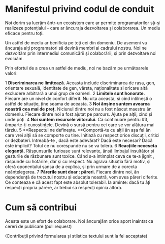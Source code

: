 Manifestul privind codul de conduit
===================================

Noi dorim sa lucrặm ântr-un ecosistem care ar permite programatorilor sặ-ṣi realizeze potenṭialul - care ar âncuraja dezvoltarea ṣi colaborarea. Un mediu eficace pentru toți.

Un astfel de mediu ar benificia pe toți cei din domeniu. De asemeni va âncuraja alți programatori să devină membri ai cadrului nostru. Noi ne dezvoltăm prin intermediul comunicării ṣi colaborării, ṣi prin dezvoltare noi evoluăm.

Prin efortul de a crea un astfel de mediu, noi ne bazăm pe următoarele valori:

1 **Discriminarea ne limitează.** Aceasta include discriminarea de rasa, gen, orientare sexuală, identitate de gen, vârsta, naționalitate si oricare altă excludere arbitrară a unui grup de oameni.
2 **Limitele sunt honorate.** Fiecare are un nivel de confort diferit. Nu uita aceasta, ṣi cind intilneṣti o astfel de situație, ține seama de aceasta.
3 **Noi  ânṣine suntem avearea noastră cea mai de preț.** Niciunul dintre noi nu a fost născut maestru ân domeniu. Fiecare dintre noi a fost ajutat pe parcurs. Ajuta pe alții, cind ṣi unde poți.
4 **Noi suntem resursele viitorului.** Ca continuare pentru #3, âmparte-ți cunoṣtințele. Devină o sursă pentru cei care se vor alătura mai târziu.
5 **Respectul ne defineṣte. **Comportă-te cu alții ân aṣa fel ân care vrei alții să se comporte cu tine. Initiază cu respect orice discuții, critici or dezbateri. Intreabă-te , dacă este adevărat? Dacă este necesar? Dacă este implicit? Totul ce nu corespunde nu se va tolera.
6 **Reacțiile neceseta eleganță.** Răspunsurile furioase sunt relevante, ânsă limbajul insultător ṣi gesturile de răzbunare sunt toxice. Când s-a intimplat ceva ce te-a jignit , răspunde cu hotărire, dar ṣi cu respect. Nu agrava situația fără motiv, ṣi oferă  oponentului ṣansa de a explica, ṣi prin urmare de a corecta neânțelegerea.
7 **Părerile sunt doar : păreri.** Fiecare dintre noi, ân dependență de trecutul nostru ṣi educația noastră, vom avea păreri diferite. Ce conteaza e că acest fapt este absolut tolerabil. Ia aminte: dacă tu âți respecți propria părere, ar trebui sa respecți opinia altora.

Cum să contribui
=================

Acesta este un efort de colaborare. Noi âncurajăm orice aport inaintat ca cereri de publicare (pull request) 

(Contribuții privind formularea ṣi stlistica textului sunt la fel acceptate)
